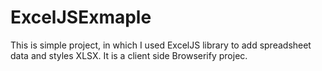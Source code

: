 # ExcelJSExmaple
This is simple project, in which I used ExcelJS library to add spreadsheet data and styles XLSX. It is a client side Browserify projec. 
